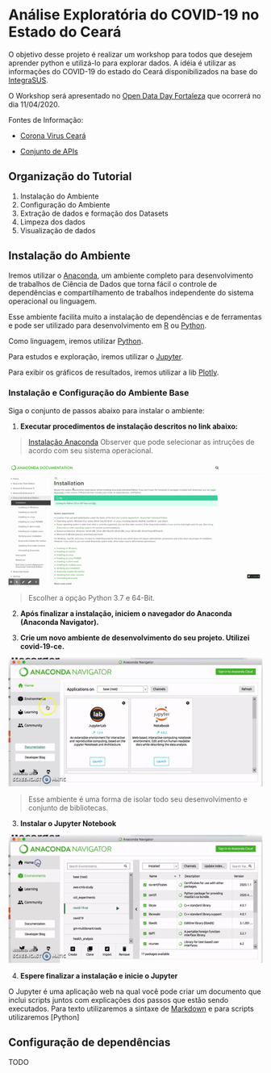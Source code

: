 # Análise Exploratória do COVID-19 no Estado do Ceará

O objetivo desse projeto é realizar um workshop para todos que desejem aprender python e utilizá-lo para explorar dados. 
A idéia é utilizar as informações do COVID-19 do estado do Ceará disponibilizados na base do [IntegraSUS](https://integrasus.saude.ce.gov.br/).

O Workshop será apresentado no [Open Data Day Fortaleza](https://www.facebook.com/opendatadayfortaleza/) que ocorrerá no dia 11/04/2020. 

Fontes de Informação: 
- [Corona Virus Ceará](https://indicadores.integrasus.saude.ce.gov.br/indicadores/indicadores-coronavirus/coronavirus-ceara)

- [Conjunto de APIs](https://github.com/EscolaDeSaudePublica/coronavirusAPI/issues/17)

## Organização do Tutorial 

 1) Instalação do Ambiente  
 2) Configuração do Ambiente
 3) Extração de dados e formação dos Datasets
 4) Limpeza dos dados 
 5) Visualização de dados 

## Instalação do Ambiente

Iremos utilizar o [Anaconda](https://www.anaconda.com/why-anaconda/), um ambiente completo para desenvolvimento de trabalhos de Ciência de Dados que torna fácil o controle de dependências e compartilhamento de trabalhos independente do sistema operacional ou linguagem. 

Esse ambiente facilita muito a instalação de dependências e de ferramentas e pode ser utilizado para desenvolvimento em [R](https://www.r-project.org/) ou [Python](https://www.python.org/). 

Como linguagem, iremos utilizar [Python](https://www.python.org/). 

Para estudos e exploração, iremos utilizar o [Jupyter](https://jupyter.org/). 

Para exibir os gráficos de resultados, iremos utilizar a lib [Plotly](https://plotly.com/).

### Instalação e Configuração do Ambiente Base

Siga o conjunto de passos abaixo para instalar o ambiente: 

 1. __Executar procedimentos de instalação descritos no link abaixo:__ 

> [Instalação Anaconda](https://docs.anaconda.com/anaconda/install/)
Observer que pode selecionar as intruções de acordo com seu sistema operacional. 

![Install Anaconda](resources/install_anaconda.gif)

<!-- ![Instalacao](resources/install_anaconda.png) -->

> Escolher a opção Python 3.7 e 64-Bit. 

 2. __Após finalizar a instalação, iniciem o navegador do Anaconda (Anaconda Navigator).__

 3. __Crie um novo ambiente de desenvolvimento do seu projeto. Utilizei covid-19-ce.__

![Create Environment](resources/create_environment_anaconda.gif)

 >Esse ambiente é uma forma de isolar todo seu desenvolvimento e conjunto de bibliotecas. 
 
3. __Instalar o Jupyter Notebook__

![Installar Jupyter](resources/install_jupyter.gif)

4. __Espere finalizar a instalação e inicie o Jupyter__

O Jupyter é uma aplicação web na qual você pode criar um documento que inclui scripts juntos com explicações dos passos que estão sendo executados. 
Para texto utilizaremos a sintaxe de [Markdown](https://pt.wikipedia.org/wiki/Markdown) e para scripts utilizaremos [Python]

## Configuração de dependências 

TODO